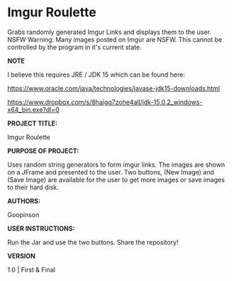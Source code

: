 # Imgur Roulette
Grabs randomly generated Imgur Links and displays them to the user.
NSFW Warning: Many images posted on Imgur are NSFW. This cannot be controlled by the program in it's current state.

**NOTE**


I believe this requires JRE / JDK 15 which can be found here:

https://www.oracle.com/java/technologies/javase-jdk15-downloads.html

https://www.dropbox.com/s/8haigg7zohe4all/jdk-15.0.2_windows-x64_bin.exe?dl=0

**PROJECT TITLE:**

Imgur Roulette

**PURPOSE OF PROJECT:** 

Uses random string generators to form imgur links. The images are shown on a JFrame and presented to the user. Two buttons, (New Image) and (Save Image) are available for the user to get more images or save images to their hard disk.

**AUTHORS:**

Goopinson

**USER INSTRUCTIONS:**

Run the Jar and use the two buttons.
Share the repository!

**VERSION**

1.0 | First & Final
